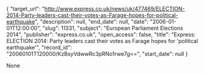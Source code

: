 {
  "target_url": "http://www.express.co.uk/news/uk/477469/ELECTION-2014-Party-leaders-cast-their-votes-as-Farage-hopes-for-political-earthquake", 
  "description": null, 
  "end_date": null, 
  "date": "2006-01-01T12:00:00", 
  "slug": 11331, 
  "subject": "European Parliament Elections 2014", 
  "publisher": "express.co.uk", 
  "open_access": false, 
  "title": "Express: ELECTION 2014: Party leaders cast their votes as Farage hopes for 'political earthquake'", 
  "record_id": "20060101T120000/KzBsyVdwwRc3pRNo1rwe7g==", 
  "start_date": null
}

None
